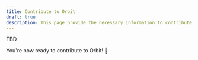 ```yaml
---
title: Contribute to Orbit
draft: true
description: This page provide the necessary information to contribute to Orbit.
---
```


TBD

You're now ready to contribute to Orbit! 🚀
